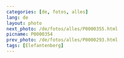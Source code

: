 ```yaml
---
categories: [de, fotos, alles]
lang: de
layout: photo
next_photo: /de/fotos/alles/P0000355.html
picname: P0000354
prev_photo: /de/fotos/alles/P0000293.html
tags: [Elefantenberg]
---
```

